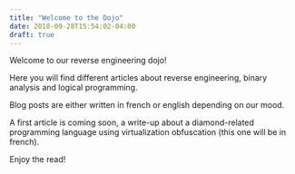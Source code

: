 ```yaml
---
title: "Welcome to the Dojo"
date: 2018-09-28T15:54:02-04:00
draft: true
---
```


Welcome to our reverse engineering dojo!

Here you will find different articles about reverse engineering, binary analysis and logical programming.

Blog posts are either written in french or english depending on our mood.

A first article is coming soon, a write-up about a diamond-related programming language using virtualization obfuscation (this one will be in french).

Enjoy the read!

